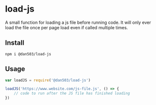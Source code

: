 # load-js

A small function for loading a js file before running code. It will only ever load the file once per page load even if called multiple times.

## Install

```
npm i @dan503/load-js
```

## Usage

```js
var loadJS = require('@dan503/load-js')

loadJS('https://www.website.com/js-file.js', () => {
	// code to run after the JS file has finished loading
})
```
